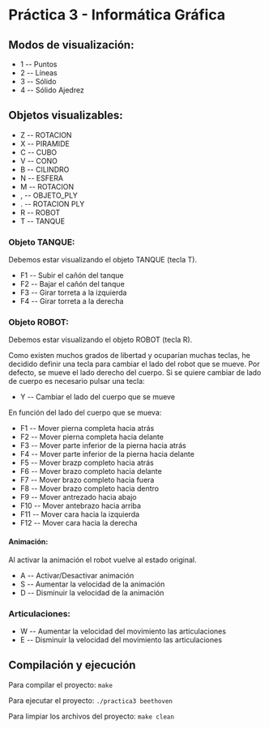 # Práctica 3 - Informática Gráfica
## Modos de visualización:
- 1 -- Puntos
- 2 -- Líneas
- 3 -- Sólido
- 4 -- Sólido Ajedrez

## Objetos visualizables:
- Z -- ROTACION
- X -- PIRAMIDE
- C -- CUBO
- V -- CONO
- B -- CILINDRO
- N -- ESFERA
- M -- ROTACION
- , -- OBJETO_PLY
- . -- ROTACION PLY
- R -- ROBOT
- T -- TANQUE

### Objeto TANQUE:
Debemos estar visualizando el objeto TANQUE (tecla T).
- F1 -- Subir el cañón del tanque
- F2 -- Bajar el cañón del tanque
- F3 -- Girar torreta a la izquierda
- F4 -- Girar torreta a la derecha

### Objeto ROBOT:
Debemos estar visualizando el objeto ROBOT (tecla R).

Como existen muchos grados de libertad y ocuparían muchas teclas, he decidido definir una tecla para cambiar el lado del robot que se mueve. Por defecto, se mueve el lado derecho del cuerpo. Si se quiere cambiar de lado de cuerpo es necesario pulsar una tecla:
- Y -- Cambiar el lado del cuerpo que se mueve

En función del lado del cuerpo que se mueva:
- F1 -- Mover pierna completa hacia atrás
- F2 -- Mover pierna completa hacia delante
- F3 -- Mover parte inferior de la pierna hacia atrás
- F4 -- Mover parte inferior de la pierna hacia delante
- F5 -- Mover brazp completo hacia atrás
- F6 -- Mover brazo completo hacia delante
- F7 -- Mover brazo completo hacia fuera
- F8 -- Mover brazo completo hacia dentro
- F9 -- Mover antrezado hacia abajo
- F10 -- Mover antebrazo hacia arriba
- F11 -- Mover cara hacia la izquierda
- F12 -- Mover cara hacia la derecha

#### Animación:
Al activar la animación el robot vuelve al estado original.
- A -- Activar/Desactivar animación
- S -- Aumentar la velocidad de la animación
- D -- Disminuir la velocidad de la animación

### Articulaciones:
- W -- Aumentar la velocidad del movimiento las articulaciones
- E -- Disminuir la velocidad del movimiento las articulaciones

## Compilación y ejecución
Para compilar el proyecto:
``make``

Para ejecutar el proyecto:
``./practica3 beethoven``

Para limpiar los archivos del proyecto:
``make clean``
